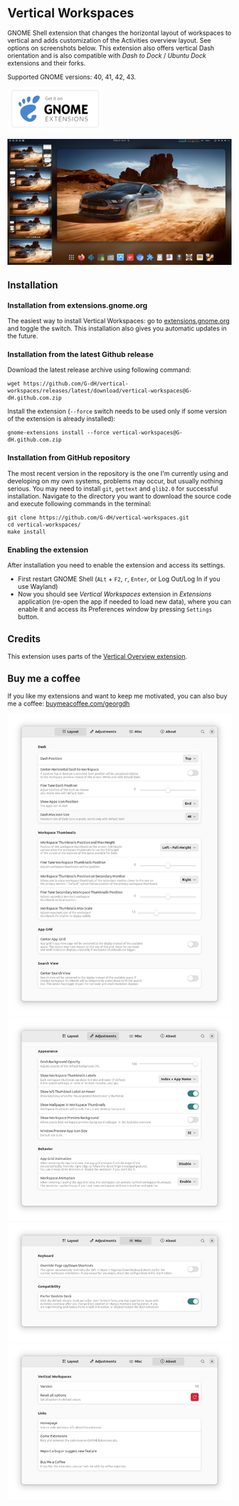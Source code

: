 # Vertical Workspaces

GNOME Shell extension that changes the horizontal layout of workspaces to vertical and adds customization of the Activities overview layout. See options on screenshots below.
This extension also offers vertical Dash orientation and is also compatible with *Dash to Dock* / *Ubuntu Dock* extensions and their forks.

Supported GNOME versions: 40, 41, 42, 43.

[<img alt="" height="100" src="https://raw.githubusercontent.com/andyholmes/gnome-shell-extensions-badge/master/get-it-on-ego.svg?sanitize=true">](https://extensions.gnome.org/extension/5177/vertical-workspaces/)

![Various Overview Layouts](screenshots/screenshot.jpg)

## Installation

### Installation from extensions.gnome.org
The easiest way to install Vertical Workspaces: go to [extensions.gnome.org](https://extensions.gnome.org/extension/5177/vertical-workspaces/) and toggle the switch. This installation also gives you automatic updates in the future.

### Installation from the latest Github release
Download the latest release archive using following command:

    wget https://github.com/G-dH/vertical-workspaces/releases/latest/download/vertical-workspaces@G-dH.github.com.zip

Install the extension (`--force` switch needs to be used only if some version of the extension is already installed):

    gnome-extensions install --force vertical-workspaces@G-dH.github.com.zip

### Installation from GitHub repository
The most recent version in the repository is the one I'm currently using and developing on my own systems, problems may occur, but usually nothing serious.
You may need to install `git`, `gettext` and `glib2.0` for successful installation.
Navigate to the directory you want to download the source code and execute following commands in the terminal:

    git clone https://github.com/G-dH/vertical-workspaces.git
    cd vertical-workspaces/
    make install

### Enabling the extension
After installation you need to enable the extension and access its settings.

- First restart GNOME Shell (`ALt` + `F2`, `r`, `Enter`, or Log Out/Log In if you use Wayland)
- Now you should see *Vertical Workspaces* extension in *Extensions* application (re-open the app if needed to load new data), where you can enable it and access its Preferences window by pressing `Settings` button.

## Credits
This extension uses parts of the [Vertical Overview extension](https://github.com/RensAlthuis/vertical-overview).

## Buy me a coffee
If you like my extensions and want to keep me motivated, you can also buy me a coffee:
[buymeacoffee.com/georgdh](https://buymeacoffee.com/georgdh)

![Settings window](screenshots/screenshot.png)
![Settings window](screenshots/screenshot1.png)
![Settings window](screenshots/screenshot2.png)
![Settings window](screenshots/screenshot3.png)